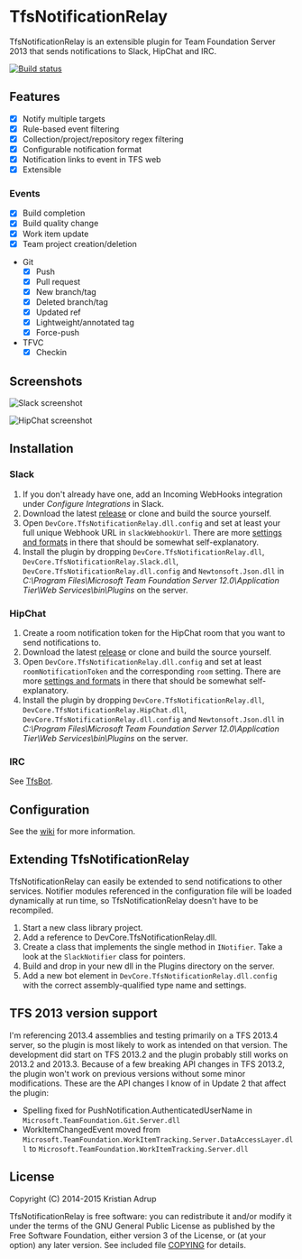 ﻿# TfsNotificationRelay

TfsNotificationRelay is an extensible plugin for Team Foundation Server 2013 that sends notifications to Slack, HipChat and IRC.

[![Build status](https://ci.appveyor.com/api/projects/status/f8tog2tftjbbotmr?svg=true)](https://ci.appveyor.com/project/kria/tfsnotificationrelay)

## Features
- [x] Notify multiple targets
- [x] Rule-based event filtering
- [x] Collection/project/repository regex filtering
- [x] Configurable notification format
- [x] Notification links to event in TFS web
- [x] Extensible

### Events

- [x] Build completion
- [x] Build quality change
- [x] Work item update
- [x] Team project creation/deletion
- Git
  - [x] Push
  - [x] Pull request
  - [x] New branch/tag
  - [x] Deleted branch/tag
  - [x] Updated ref
  - [x] Lightweight/annotated tag
  - [x] Force-push
- TFVC
  - [x] Checkin

## Screenshots

![Slack screenshot](https://raw.githubusercontent.com/kria/TfsNotificationRelay/master/slack-notifications.png)

![HipChat screenshot](https://raw.githubusercontent.com/kria/TfsNotificationRelay/master/hipchat-notifications.png)

## Installation

### Slack

1. If you don't already have one, add an Incoming WebHooks integration under *Configure Integrations* in Slack.
2. Download the latest [release][0] or clone and build the source yourself.
3. Open `DevCore.TfsNotificationRelay.dll.config` and set at least your full unique Webhook URL in `slackWebhookUrl`. There are more [settings and formats][1] in there that should be somewhat self-explanatory.
4. Install the plugin by dropping `DevCore.TfsNotificationRelay.dll`, `DevCore.TfsNotificationRelay.Slack.dll`, `DevCore.TfsNotificationRelay.dll.config` and `Newtonsoft.Json.dll` in *C:\Program Files\Microsoft Team Foundation Server 12.0\Application Tier\Web Services\bin\Plugins* on the server.

### HipChat

1. Create a room notification token for the HipChat room that you want to send notifications to.
2. Download the latest [release][0] or clone and build the source yourself.
3. Open `DevCore.TfsNotificationRelay.dll.config` and set at least `roomNotificationToken` and the corresponding `room` setting. There are more [settings and formats][1] in there that should be somewhat self-explanatory.
4. Install the plugin by dropping `DevCore.TfsNotificationRelay.dll`, `DevCore.TfsNotificationRelay.HipChat.dll`, `DevCore.TfsNotificationRelay.dll.config` and `Newtonsoft.Json.dll` in *C:\Program Files\Microsoft Team Foundation Server 12.0\Application Tier\Web Services\bin\Plugins* on the server.

[0]: https://github.com/kria/TfsNotificationRelay/releases
[1]: https://github.com/kria/TfsNotificationRelay/blob/master/TfsNotificationRelay/app.config

### IRC

See [TfsBot](https://github.com/kria/TfsBot).

## Configuration

See the [wiki](https://github.com/kria/TfsNotificationRelay/wiki) for more information.

## Extending TfsNotificationRelay

TfsNotificationRelay can easily be extended to send notifications to other services. Notifier modules referenced in the configuration file will be loaded dynamically at run time, so TfsNotificationRelay doesn't have to be recompiled.

1. Start a new class library project.
2. Add a reference to DevCore.TfsNotificationRelay.dll.
3. Create a class that implements the single method in `INotifier`. Take a look at the `SlackNotifier` class for pointers.
4. Build and drop in your new dll in the Plugins directory on the server.
5. Add a new bot element in `DevCore.TfsNotificationRelay.dll.config` with the correct assembly-qualified type name and settings.

## TFS 2013 version support

I'm referencing 2013.4 assemblies and testing primarily on a TFS 2013.4 server, so the plugin is most likely to work as intended on that version.
The development did start on TFS 2013.2 and the plugin probably still works on 2013.2 and 2013.3.
Because of a few breaking API changes in TFS 2013.2, the plugin won't work on previous versions without some minor modifications.
These are the API changes I know of in Update 2 that affect the plugin:
- Spelling fixed for PushNotification.AuthenticatedUserName in `Microsoft.TeamFoundation.Git.Server.dll`
- WorkItemChangedEvent moved from `Microsoft.TeamFoundation.WorkItemTracking.Server.DataAccessLayer.dll` to `Microsoft.TeamFoundation.WorkItemTracking.Server.dll`

## License

Copyright (C) 2014-2015 Kristian Adrup

TfsNotificationRelay is free software: you can redistribute it and/or modify it under the terms of the GNU General Public License as published by the Free Software Foundation, either version 3 of the License, or (at your option) any later version. See included file [COPYING](COPYING) for details.
